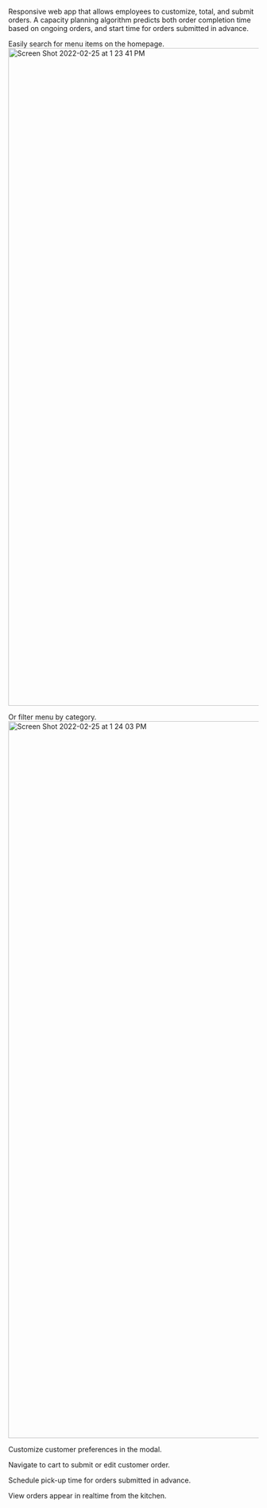 
Responsive web app that allows employees to customize, total, and submit orders. A capacity planning algorithm predicts both order completion time based on ongoing orders, and start time for orders submitted in advance.

Easily search for menu items on the homepage. 
<img width="1321" alt="Screen Shot 2022-02-25 at 1 23 41 PM" src="https://user-images.githubusercontent.com/61764962/155806856-50669670-c6d6-4781-a3cf-6d0d9368acbe.png">


Or filter menu by category. 
<img width="1440" alt="Screen Shot 2022-02-25 at 1 24 03 PM" src="https://user-images.githubusercontent.com/61764962/155807241-aa0edaa6-16b0-40d6-8940-2fd9d1cc2304.png">


Customize customer preferences in the modal. 


Navigate to cart to submit or edit customer order. 

Schedule pick-up time for orders submitted in advance. 

View orders appear in realtime from the kitchen. 
